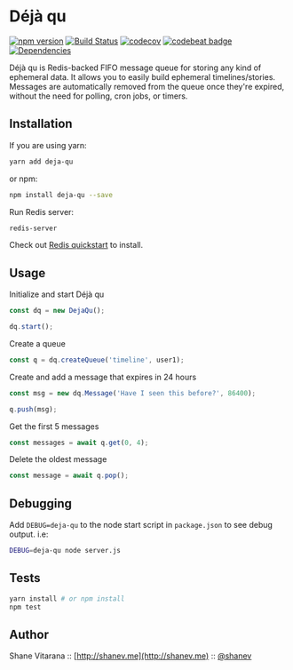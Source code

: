 # Déjà qu

[![npm version](https://badge.fury.io/js/deja-qu.svg)](https://badge.fury.io/js/deja-qu)
[![Build Status](https://travis-ci.org/shanev/deja-qu.svg?branch=master)](https://travis-ci.org/shanev/deja-qu)
[![codecov](https://codecov.io/gh/shanev/deja-qu/branch/master/graph/badge.svg)](https://codecov.io/gh/shanev/deja-qu)
[![codebeat badge](https://codebeat.co/badges/12303061-af38-468a-a118-c6663732ad90)](https://codebeat.co/projects/github-com-shanev-deja-qu-master)
[![Dependencies](https://david-dm.org/shanev/deja-qu.svg)](https://david-dm.org/shanev/deja-qu)

Déjà qu is Redis-backed FIFO message queue for storing any kind of ephemeral data. It allows you to easily build ephemeral timelines/stories. Messages are automatically removed from the queue once they're expired, without the need for polling, cron jobs, or timers.

## Installation

If you are using yarn:

```sh
yarn add deja-qu
```

or npm:

```sh
npm install deja-qu --save
```

Run Redis server:
```sh
redis-server
```
Check out [Redis quickstart](https://redis.io/topics/quickstart) to install.

## Usage

Initialize and start Déjà qu
```js
const dq = new DejaQu();

dq.start();
```

Create a queue
```js
const q = dq.createQueue('timeline', user1);
```

Create and add a message that expires in 24 hours
```js
const msg = new dq.Message('Have I seen this before?', 86400);

q.push(msg);
```

Get the first 5 messages
```js
const messages = await q.get(0, 4);
```

Delete the oldest message
```js
const message = await q.pop();
```

## Debugging

Add `DEBUG=deja-qu` to the node start script in `package.json` to see debug output. i.e:

```sh
DEBUG=deja-qu node server.js
```

## Tests

```sh
yarn install # or npm install
npm test
```

## Author

Shane Vitarana :: [http://shanev.me](http://shanev.me) :: [@shanev](https://twitter.com/shanev)
